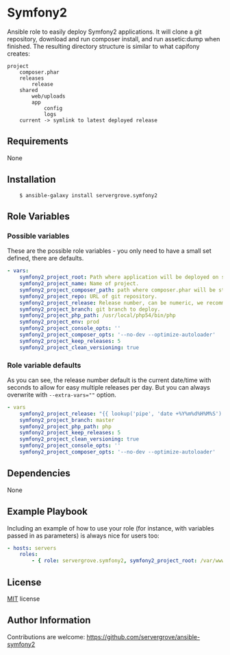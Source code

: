 # Symfony2

Ansible role to easily deploy Symfony2 applications. It will clone a git repository, download and run composer install, and run assetic:dump when finished. The resulting directory structure is similar to what capifony creates:

```
project
    composer.phar
    releases
        release
    shared
        web/uploads
        app
            config
            logs
    current -> symlink to latest deployed release
```

## Requirements

None

## Installation

```
    $ ansible-galaxy install servergrove.symfony2
```


## Role Variables

### Possible variables

These are the possible role variables - you only need to have a small set defined, there are defaults.

```yaml
- vars:
    symfony2_project_root: Path where application will be deployed on server.
    symfony2_project_name: Name of project.
    symfony2_project_composer_path: path where composer.phar will be stored (e.g. project_root/shared)
    symfony2_project_repo: URL of git repository.
    symfony2_project_release: Release number, can be numeric, we recommend to set it to release date/time, 20140327100911
    symfony2_project_branch: git branch to deploy.
    symfony2_project_php_path: /usr/local/php54/bin/php
    symfony2_project_env: prod
    symfony2_project_console_opts: ''
    symfony2_project_composer_opts: '--no-dev --optimize-autoloader'
    symfony2_project_keep_releases: 5
    symfony2_project_clean_versioning: true
```

### Role variable defaults

As you can see, the release number default is the current date/time with seconds to allow for easy multiple releases per day. But you can always overwrite with ```--extra-vars=""``` option.

```yaml
- vars
    symfony2_project_release: "{{ lookup('pipe', 'date +%Y%m%d%H%M%S') }}"
    symfony2_project_branch: master
    symfony2_project_php_path: php
    symfony2_project_keep_releases: 5
    symfony2_project_clean_versioning: true
    symfony2_project_console_opts: ''
    symfony2_project_composer_opts: '--no-dev --optimize-autoloader'
```

Dependencies
------------

None

Example Playbook
-------------------------

Including an example of how to use your role (for instance, with variables passed in as parameters) is always nice for users too:

```yaml
- hosts: servers
    roles:
        - { role: servergrove.symfony2, symfony2_project_root: /var/www/vhosts/example.com/, symfony2_project_name: demo, symfony2_project_branch: master, symfony2_project_release: 1 }
```

License
-------

[MIT](LICENSE) license

Author Information
------------------

Contributions are welcome: https://github.com/servergrove/ansible-symfony2
